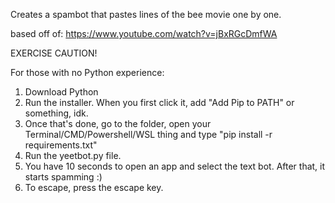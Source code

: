 Creates a spambot that pastes lines of the bee movie one by one.

based off of: https://www.youtube.com/watch?v=jBxRGcDmfWA

EXERCISE CAUTION!

For those with no Python experience:
1) Download Python
2) Run the installer. When you first click it, add "Add Pip to PATH" or something, idk.
3) Once that's done, go to the folder, open your Terminal/CMD/Powershell/WSL thing and type "pip install -r requirements.txt"
4) Run the yeetbot.py file.
5) You have 10 seconds to open an app and select the text bot. After that, it starts spamming :)
6) To escape, press the escape key.